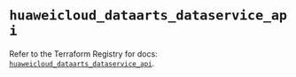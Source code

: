 # `huaweicloud_dataarts_dataservice_api`

Refer to the Terraform Registry for docs: [`huaweicloud_dataarts_dataservice_api`](https://registry.terraform.io/providers/huaweicloud/huaweicloud/1.71.1/docs/resources/dataarts_dataservice_api).
